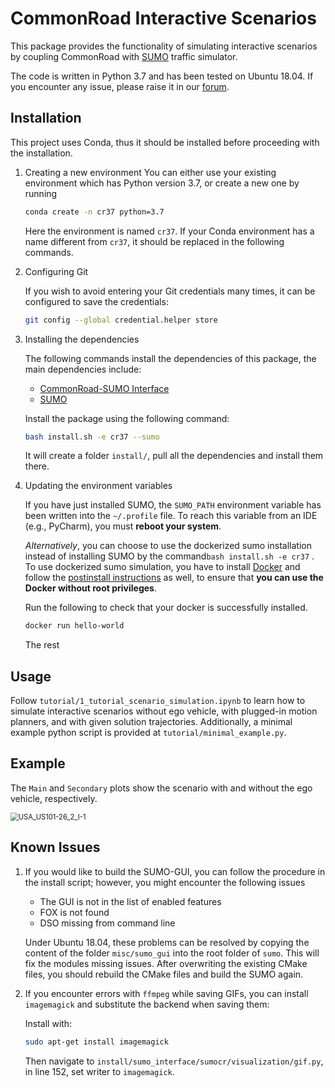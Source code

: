 # CommonRoad Interactive Scenarios
This package provides the functionality of simulating  interactive scenarios by coupling CommonRoad with [SUMO](https://sumo.dlr.de/docs/index.html) traffic simulator. 

The code is written in Python 3.7 and has been tested on Ubuntu 18.04. If you encounter any issue, please raise it in our [forum](https://commonroad.in.tum.de/forum/c/interactive-scenarios/15).

## Installation
This project uses Conda, thus it should be installed before proceeding with the installation.

1. Creating a new environment
    You can either use your existing environment which has Python version 3.7, or create a new one by running
    
    ```bash
    conda create -n cr37 python=3.7
   ```
   
   Here the environment is named `cr37`. If your Conda environment has a name different from `cr37`, it should be replaced in the following commands.
   
2. Configuring Git

    If you wish to avoid entering your Git credentials many times, it can be configured to save the credentials:
    ```bash
    git config --global credential.helper store
    ```

3. Installing the dependencies

   The following commands install the dependencies of this package, the main dependencies include:

   - [CommonRoad-SUMO Interface](https://gitlab.lrz.de/tum-cps/commonroad-sumo-interface)
   - [SUMO](https://sumo.dlr.de/docs/index.html)

   Install the package using the following command:

   ```bash
   bash install.sh -e cr37 --sumo
   ```
   It will create a folder `install/`, pull all the dependencies and install them there.
   
   

4. Updating the environment variables

    If you have just installed SUMO, the `SUMO_PATH` environment variable has been written into the `~/.profile` file. To reach this variable from an IDE (e.g., PyCharm), you must **reboot your system**.
    
    *Alternatively*, you can choose to use the dockerized sumo installation instead of installing SUMO by the command```bash install.sh -e cr37``` . To use dockerized sumo simulation, you have to install [Docker](https://docs.docker.com/engine/install/ubuntu/) and follow the [postinstall instructions](https://docs.docker.com/engine/install/linux-postinstall/) as well, to ensure that **you can use the Docker without root privileges**.
   
   Run the following to check that your docker is successfully installed.
   ```bash
   docker run hello-world
   ```
   
   The rest

## Usage

Follow `tutorial/1_tutorial_scenario_simulation.ipynb` to learn how to simulate interactive scenarios without ego vehicle, with plugged-in motion planners, and with given solution trajectories. Additionally, a minimal example python script is provided at `tutorial/minimal_example.py`.

## Example

The `Main` and `Secondary` plots show the scenario with and without the ego vehicle, respectively.

<img src="outputs/gifs/README/USA_US101-26_2_I-1.gif" alt="USA_US101-26_2_I-1" style="zoom:80%;" />

## Known Issues
1. If you would like to build the SUMO-GUI, you can follow the procedure in the install script; however, you might encounter the following issues

   - The GUI is not in the list of enabled features
   - FOX is not found
   - DSO missing from command line

   Under Ubuntu 18.04, these problems can be resolved by copying the content of the folder `misc/sumo_gui` into the root folder of `sumo`. This will fix the modules missing issues. After overwriting the existing CMake files, you should rebuild the CMake files and build the SUMO again. 

2. If you encounter errors with `ffmpeg` while saving GIFs, you can install `imagemagick` and substitute the backend when saving them:

   Install with:

   ```bash
   sudo apt-get install imagemagick
   ```

   Then navigate to `install/sumo_interface/sumocr/visualization/gif.py`, in line 152, set writer to `imagemagick`.
